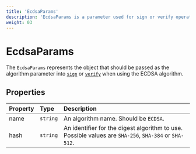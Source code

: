 ```yaml
---
title: 'EcdsaParams'
description: 'EcdsaParams is a parameter used for sign or verify operations.'
weight: 03
---
```


# EcdsaParams

The `EcdsaParams` represents the object that should be passed as the algorithm parameter into [`sign`](https://grafana.com/docs/k6/<K6_VERSION>/javascript-api/k6-experimental/webcrypto/subtlecrypto/sign/) or [`verify`](https://grafana.com/docs/k6/<K6_VERSION>/javascript-api/k6-experimental/webcrypto/subtlecrypto/verify/) when using the ECDSA algorithm.

## Properties

| Property | Type     | Description                                                                                           |
| :------- | :------- | :---------------------------------------------------------------------------------------------------- |
| name     | `string` | An algorithm name. Should be `ECDSA`.                                                                 |
| hash     | `string` | An identifier for the digest algorithm to use. Possible values are `SHA-256`, `SHA-384` or `SHA-512`. |
